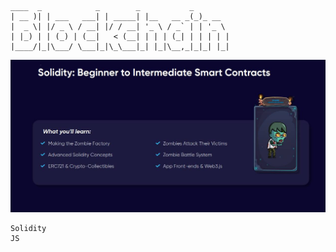 
```sol
____  _            _        _           _
| __ )| | ___   ___| | _____| |__   __ _(_)_ __
|  _ \| |/ _ \ / __| |/ / __| '_ \ / _` | | '_ \
| |_) | | (_) | (__|   < (__| | | | (_| | | | | |
|____/|_|\___/ \___|_|\_\___|_| |_|\__,_|_|_| |_|

```


<img src="https://github.com/Sylvat160/solidity_ZombiesGame/blob/main/zombies.jpg" alt="img" />




```
Solidity
JS
```

